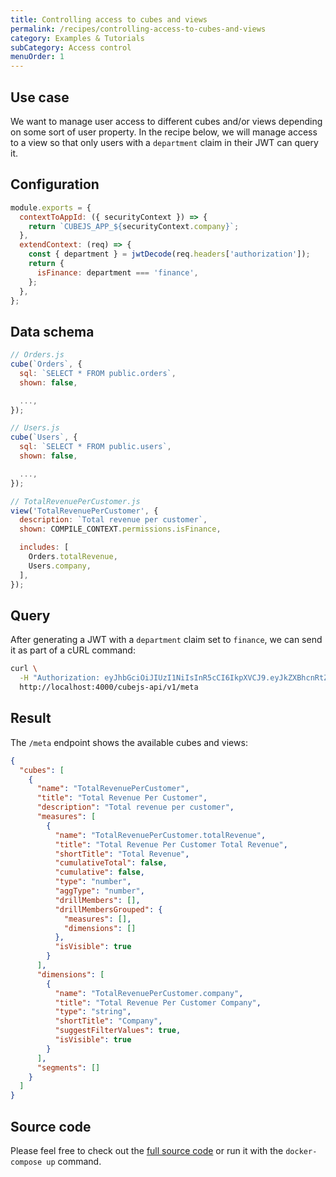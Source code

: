 ```yaml
---
title: Controlling access to cubes and views
permalink: /recipes/controlling-access-to-cubes-and-views
category: Examples & Tutorials
subCategory: Access control
menuOrder: 1
---
```


## Use case

We want to manage user access to different cubes and/or views depending on some
sort of user property. In the recipe below, we will manage access to a view so
that only users with a `department` claim in their JWT can query it.

## Configuration

```javascript
module.exports = {
  contextToAppId: ({ securityContext }) => {
    return `CUBEJS_APP_${securityContext.company}`;
  },
  extendContext: (req) => {
    const { department } = jwtDecode(req.headers['authorization']);
    return {
      isFinance: department === 'finance',
    };
  },
};
```

## Data schema

```javascript
// Orders.js
cube(`Orders`, {
  sql: `SELECT * FROM public.orders`,
  shown: false,

  ...,
});

// Users.js
cube(`Users`, {
  sql: `SELECT * FROM public.users`,
  shown: false,

  ...,
});

// TotalRevenuePerCustomer.js
view('TotalRevenuePerCustomer', {
  description: `Total revenue per customer`,
  shown: COMPILE_CONTEXT.permissions.isFinance,

  includes: [
    Orders.totalRevenue,
    Users.company,
  ],
});
```

## Query

After generating a JWT with a `department` claim set to `finance`, we can send
it as part of a cURL command:

```bash
curl \
  -H "Authorization: eyJhbGciOiJIUzI1NiIsInR5cCI6IkpXVCJ9.eyJkZXBhcnRtZW50IjoiZmluYW5jZSIsImV4cCI6MTY2NzMzNzI1MH0.njfL7GMDNlzKaJDZA0OQ_b2u2JhuSm-WjnS0yVfB8NA" \
  http://localhost:4000/cubejs-api/v1/meta
```

## Result

The `/meta` endpoint shows the available cubes and views:

```json
{
  "cubes": [
    {
      "name": "TotalRevenuePerCustomer",
      "title": "Total Revenue Per Customer",
      "description": "Total revenue per customer",
      "measures": [
        {
          "name": "TotalRevenuePerCustomer.totalRevenue",
          "title": "Total Revenue Per Customer Total Revenue",
          "shortTitle": "Total Revenue",
          "cumulativeTotal": false,
          "cumulative": false,
          "type": "number",
          "aggType": "number",
          "drillMembers": [],
          "drillMembersGrouped": {
            "measures": [],
            "dimensions": []
          },
          "isVisible": true
        }
      ],
      "dimensions": [
        {
          "name": "TotalRevenuePerCustomer.company",
          "title": "Total Revenue Per Customer Company",
          "type": "string",
          "shortTitle": "Company",
          "suggestFilterValues": true,
          "isVisible": true
        }
      ],
      "segments": []
    }
  ]
}
```

## Source code

Please feel free to check out the
[full source code](https://github.com/cube-js/cube.js/tree/master/examples/recipes/changing-visibility-of-cubes-or-views)
or run it with the `docker-compose up` command.

